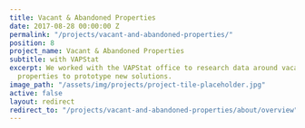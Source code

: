 ```yaml
---
title: Vacant & Abandoned Properties
date: 2017-08-28 00:00:00 Z
permalink: "/projects/vacant-and-abandoned-properties/"
position: 8
project_name: Vacant & Abandoned Properties
subtitle: with VAPStat
excerpt: We worked with the VAPStat office to research data around vacant and abandonded
  properties to prototype new solutions.
image_path: "/assets/img/projects/project-tile-placeholder.jpg"
active: false
layout: redirect
redirect_to: "/projects/vacant-and-abandoned-properties/about/overview"
---
```


